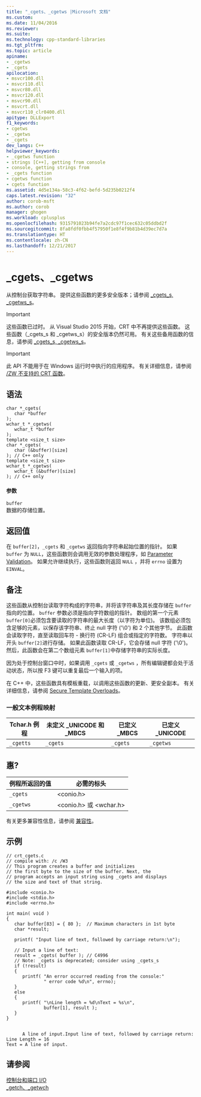 ```yaml
---
title: "_cgets、_cgetws |Microsoft 文档"
ms.custom: 
ms.date: 11/04/2016
ms.reviewer: 
ms.suite: 
ms.technology: cpp-standard-libraries
ms.tgt_pltfrm: 
ms.topic: article
apiname:
- _cgetws
- _cgets
apilocation:
- msvcr100.dll
- msvcr110.dll
- msvcr80.dll
- msvcr120.dll
- msvcr90.dll
- msvcrt.dll
- msvcr110_clr0400.dll
apitype: DLLExport
f1_keywords:
- cgetws
- _cgetws
- _cgets
dev_langs: C++
helpviewer_keywords:
- _cgetws function
- strings [C++], getting from console
- console, getting strings from
- _cgets function
- cgetws function
- cgets function
ms.assetid: 4d5e134a-58c3-4f62-befd-5d235b0212f4
caps.latest.revision: "32"
author: corob-msft
ms.author: corob
manager: ghogen
ms.workload: cplusplus
ms.openlocfilehash: 9315791023b94fe7a2cdc97f1cec632c05ddbd2f
ms.sourcegitcommit: 8fa8fdf0fbb4f57950f1e8f4f9b81b4d39ec7d7a
ms.translationtype: HT
ms.contentlocale: zh-CN
ms.lasthandoff: 12/21/2017
---
```

# <a name="cgets-cgetws"></a>_cgets、_cgetws
从控制台获取字符串。 提供这些函数的更多安全版本；请参阅 [_cgets_s, _cgetws_s](../c-runtime-library/reference/cgets-s-cgetws-s.md)。  
  
> [!IMPORTANT]
>  这些函数已过时。 从 Visual Studio 2015 开始，CRT 中不再提供这些函数。 这些函数（_cgets_s 和 _cgetws_s）的安全版本仍然可用。 有关这些备用函数的信息，请参阅 [_cgets_s, _cgetws_s](../c-runtime-library/reference/cgets-s-cgetws-s.md)。  
  
> [!IMPORTANT]
>  此 API 不能用于在 Windows 运行时中执行的应用程序。 有关详细信息，请参阅 [/ZW 不支持的 CRT 函数](http://msdn.microsoft.com/library/windows/apps/jj606124.aspx)。  
  
## <a name="syntax"></a>语法  
  
```  
char *_cgets(   
   char *buffer   
);  
wchar_t *_cgetws(  
   wchar_t *buffer  
);  
template <size_t size>  
char *_cgets(   
   char (&buffer)[size]  
); // C++ only  
template <size_t size>  
wchar_t *_cgetws(  
   wchar_t (&buffer)[size]  
); // C++ only  
```  
  
#### <a name="parameters"></a>参数  
 `buffer`  
 数据的存储位置。  
  
## <a name="return-value"></a>返回值  
 在 `buffer[2]`，`_cgets` 和 `_cgetws` 返回指向字符串起始位置的指针。 如果 `buffer` 为 `NULL`，这些函数则会调用无效的参数处理程序，如 [Parameter Validation](../c-runtime-library/parameter-validation.md)。 如果允许继续执行，这些函数则返回 `NULL` ，并将 `errno` 设置为 `EINVAL`。  
  
## <a name="remarks"></a>备注  
 这些函数从控制台读取字符构成的字符串，并将该字符串及其长度存储在 `buffer`指向的位置。 `buffer` 参数必须是指向字符数组的指针。 数组的第一个元素 `buffer[0]`必须包含要读取的字符串的最大长度（以字符为单位)。 该数组必须包含足够的元素，以保存该字符串、终止 null 字符 ('\0') 和 2 个其他字节。 此函数会读取字符，直至读取回车符 - 换行符 (CR-LF) 组合或指定的字符数。 字符串以开头 `buffer[2]`进行存储。 如果此函数读取 CR-LF，它会存储 null 字符 ('\0')。 然后，此函数会在第二个数组元素 `buffer[1]`中存储字符串的实际长度。  
  
 因为处于控制台窗口中时，如果调用 `_cgets` 或 `_cgetws` ，所有编辑键都会处于活动状态，所以按 F3 键可以重复最后一个输入的项。  
  
 在 C++ 中，这些函数具有模板重载，以调用这些函数的更新、更安全副本。 有关详细信息，请参阅 [Secure Template Overloads](../c-runtime-library/secure-template-overloads.md)。  
  
### <a name="generic-text-routine-mappings"></a>一般文本例程映射  
  
|Tchar.h 例程|未定义 _UNICODE 和 _MBCS|已定义 _MBCS|已定义 _UNICODE|  
|---------------------|--------------------------------------|--------------------|-----------------------|  
|`_cgetts`|`_cgets`|`_cgets`|`_cgetws`|  
  
## <a name="requirements"></a>惠?  
  
|例程所返回的值|必需的标头|  
|-------------|---------------------|  
|`_cgets`|\<conio.h>|  
|`_cgetws`|\<conio.h> 或 \<wchar.h>|  
  
 有关更多兼容性信息，请参阅 [兼容性](../c-runtime-library/compatibility.md)。  
  
## <a name="example"></a>示例  
  
```  
// crt_cgets.c  
// compile with: /c /W3  
// This program creates a buffer and initializes  
// the first byte to the size of the buffer. Next, the  
// program accepts an input string using _cgets and displays  
// the size and text of that string.  
  
#include <conio.h>  
#include <stdio.h>  
#include <errno.h>  
  
int main( void )  
{  
   char buffer[83] = { 80 };  // Maximum characters in 1st byte  
   char *result;  
  
   printf( "Input line of text, followed by carriage return:\n");  
  
   // Input a line of text:  
   result = _cgets( buffer ); // C4996  
   // Note: _cgets is deprecated; consider using _cgets_s  
   if (!result)  
   {  
      printf( "An error occurred reading from the console:"  
              " error code %d\n", errno);  
   }  
   else  
   {     
      printf( "\nLine length = %d\nText = %s\n",  
              buffer[1], result );  
   }  
}  
```  
  
```Output  
  
      A line of input.Input line of text, followed by carriage return:  
Line Length = 16  
Text = A line of input.  
```  
  
## <a name="see-also"></a>请参阅  
 [控制台和端口 I/O](../c-runtime-library/console-and-port-i-o.md)   
 [_getch、_getwch](../c-runtime-library/reference/getch-getwch.md)